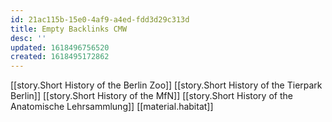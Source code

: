 ```yaml
---
id: 21ac115b-15e0-4af9-a4ed-fdd3d29c313d
title: Empty Backlinks CMW
desc: ''
updated: 1618496756520
created: 1618495172862
---
```


[[story.Short History of the Berlin Zoo]]
[[story.Short History of the Tierpark Berlin]]
[[story.Short History of the MfN]]
[[story.Short History of the Anatomische Lehrsammlung]]
[[material.habitat]]
